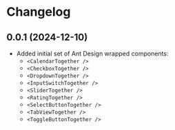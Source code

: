 # Changelog

## 0.0.1 (2024-12-10)

- Added initial set of Ant Design wrapped components:
  - `<CalendarTogether />`
  - `<CheckboxTogether />`
  - `<DropdownTogether />`
  - `<InputSwitchTogether />`
  - `<SliderTogether />`
  - `<RatingTogether />`
  - `<SelectButtonTogether />`
  - `<TabViewTogether />`
  - `<ToggleButtonTogether />`
